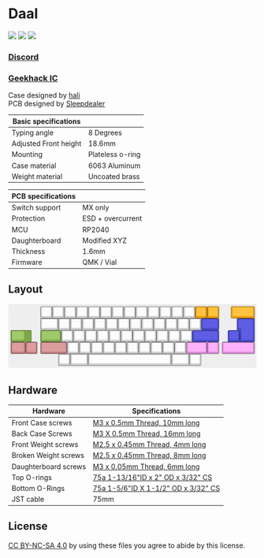 # Daal

![](photos/1.jpg)
![](photos/2.jpg)
![](photos/3.jpg)

### [Discord](https://discord.gg/9DHkFw9t5x)
### [Geekhack IC](https://geekhack.org/index.php)

Case designed by [hali](https://github.com/hali4045)\
PCB designed by [Sleepdealer](https://github.com/Sleepdealr/)

| Basic specifications  |            |
| --------------------  | ---------- |
| Typing angle          | 8 Degrees  |
| Adjusted Front height | 18.6mm     |
| Mounting              | Plateless o-ring|
| Case material         | 6063 Aluminum |
| Weight material       | Uncoated brass |

| PCB specifications |         |
| ------------------ | ------- |
| Switch support     | MX only |
| Protection         | ESD + overcurrent |
| MCU                | RP2040 |
| Daughterboard      | Modified XYZ |
| Thickness          | 1.6mm |
| Firmware           | QMK / Vial |

## Layout
![](layout/layout.png)

## Hardware
|Hardware                 | Specifications    |
| ----------------------- | ----------------- |
| Front Case screws       | [M3 x 0.5mm Thread, 10mm long](https://www.mcmaster.com/91292A113/)|
| Back Case Screws        | [M3 X 0.5mm Thread, 16mm long](https://www.mcmaster.com/91292A115/)|
| Front Weight screws     | [M2.5 x 0.45mm Thread, 4mm long](https://www.mcmaster.com/92125A082/)|
| Broken Weight screws    | [M2.5 x 0.45mm Thread, 8mm long](https://www.mcmaster.com/92125A086/)|
| Daughterboard screws    | [M3 x 0.05mm Thread, 6mm long](https://www.mcmaster.com/92095A179/)|
| Top O-rings             | [75a 1-13/16"ID x 2" OD x 3/32" CS](https://www.theoringstore.com/store/index.php?main_page=product_info&products_id=3255)|
| Bottom O-Rings          | [75a 1-5/6"ID X 1-1/2" OD x 3/32" CS](https://www.theoringstore.com/store/index.php?main_page=product_info&products_id=3279)|
| JST cable               | 75mm |

## License
[CC BY-NC-SA 4.0](https://creativecommons.org/licenses/by-nc-sa/4.0/) by using these files you agree to abide by this license. 
